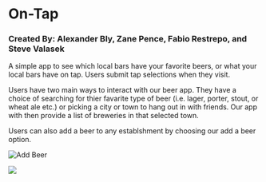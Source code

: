 # On-Tap

### Created By: Alexander Bly, Zane Pence, Fabio Restrepo, and Steve Valasek

A simple app to see which local bars have your favorite beers, or what your local bars have on tap. Users submit tap selections when they visit.

Users have two main ways to interact with our beer app. They have a choice of searching for thier favarite type of beer (i.e. lager, porter, stout, or wheat ale etc.) or picking a city or town to hang out in with friends. Our app with then provide a list of breweries in that selected town. 















Users can also add a beer to any establshment by choosing our add a beer option. 

![Add Beer](.../public/assets/images/addBeerSnip.PNG)

<img src="./../public/assets/images/addBeerSnip.PNG">
